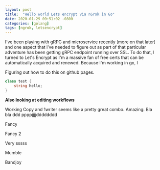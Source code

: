 ```yaml
---
layout: post
title:  "Hello world Lets encrypt via nGrok in Go"
date: 2020-01-29 09:51:02 -0800
categories: [golang]
tags: [ngrok, letsencrypt]
---
```


I've been playing with gRPC and microservice recently (more on that later) and one aspect that I've needed to figure out as part of that particular adventure has been getting gRPC endpoint running over SSL.  To do that, I turned to Let's Encrypt as I'm a massive fan of free certs that can be automatically acquired and renewed.  Because I'm working in go, I

Figuring out how to do this on github pages.

```cs
class test {
    string hello;
}
```

**Also looking at editing workflows**

Working Copy and 1writer seems like a pretty great combo.  Amazing. Bla bla ddd ppppjjjjdddddddd

Fancy

Fancy 2

Very sssss

Mumble

Bandjoy